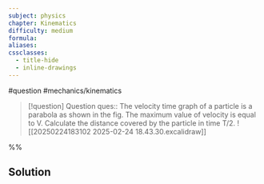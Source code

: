 ```yaml
---
subject: physics
chapter: Kinematics
difficulty: medium
formula: 
aliases: 
cssclasses:
  - title-hide
  - inline-drawings
---
```

#question #mechanics/kinematics 

> [!question] Question 
> ques:: The velocity time graph of a particle is a parabola as shown in the fig. The maximum value of velocity is equal to V. Calculate the distance covered by the particle in time T/2. ![[20250224183102 2025-02-24 18.43.30.excalidraw]]

%%
## Solution

